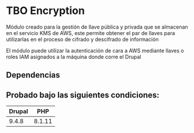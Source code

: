 # TBO Encryption

[//]: # (Se debe añadir la descripción de la funcionalidad del módulo)

Módulo creado para la gestión de llave pública y privada que se almacenan en el servicio KMS de AWS, este permite obtener el par de llaves para utilizarlas en el proceso de cifrado y descifrado de información

El módulo puede utilizar la autenticación de cara a AWS mediante llaves o roles IAM asignados a la máquina donde corre el Drupal

## Dependencias



## Probado bajo las siguientes condiciones:

[//]: # (Se debe ir actualizando esta tabla en base a las condiciones que se vayan realizando pruebas de este módulo)

| Drupal | PHP    |
|--------|--------|
| 9.4.8  | 8.1.11 |
